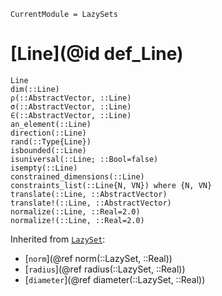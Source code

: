 ```@meta
CurrentModule = LazySets
```

# [Line](@id def_Line)

```@docs
Line
dim(::Line)
ρ(::AbstractVector, ::Line)
σ(::AbstractVector, ::Line)
∈(::AbstractVector, ::Line)
an_element(::Line)
direction(::Line)
rand(::Type{Line})
isbounded(::Line)
isuniversal(::Line; ::Bool=false)
isempty(::Line)
constrained_dimensions(::Line)
constraints_list(::Line{N, VN}) where {N, VN}
translate(::Line, ::AbstractVector)
translate!(::Line, ::AbstractVector)
normalize(::Line, ::Real=2.0)
normalize!(::Line, ::Real=2.0)
```
Inherited from [`LazySet`](@ref):
* [`norm`](@ref norm(::LazySet, ::Real))
* [`radius`](@ref radius(::LazySet, ::Real))
* [`diameter`](@ref diameter(::LazySet, ::Real))
